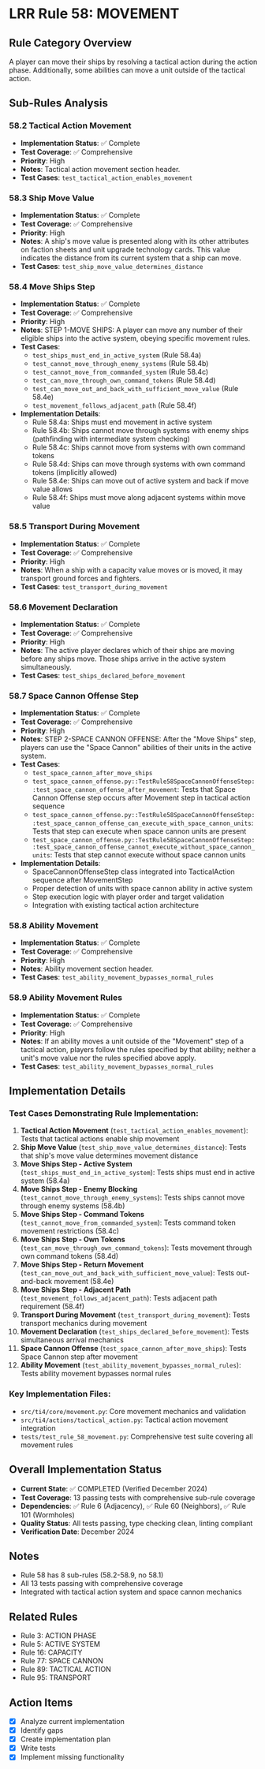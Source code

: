# LRR Rule 58: MOVEMENT

## Rule Category Overview
A player can move their ships by resolving a tactical action during the action phase. Additionally, some abilities can move a unit outside of the tactical action.

## Sub-Rules Analysis

### 58.2 Tactical Action Movement
- **Implementation Status**: ✅ Complete
- **Test Coverage**: ✅ Comprehensive
- **Priority**: High
- **Notes**: Tactical action movement section header.
- **Test Cases**: `test_tactical_action_enables_movement`

### 58.3 Ship Move Value
- **Implementation Status**: ✅ Complete
- **Test Coverage**: ✅ Comprehensive
- **Priority**: High
- **Notes**: A ship's move value is presented along with its other attributes on faction sheets and unit upgrade technology cards. This value indicates the distance from its current system that a ship can move.
- **Test Cases**: `test_ship_move_value_determines_distance`

### 58.4 Move Ships Step
- **Implementation Status**: ✅ Complete
- **Test Coverage**: ✅ Comprehensive
- **Priority**: High
- **Notes**: STEP 1-MOVE SHIPS: A player can move any number of their eligible ships into the active system, obeying specific movement rules.
- **Test Cases**: 
  - `test_ships_must_end_in_active_system` (Rule 58.4a)
  - `test_cannot_move_through_enemy_systems` (Rule 58.4b)
  - `test_cannot_move_from_commanded_system` (Rule 58.4c)
  - `test_can_move_through_own_command_tokens` (Rule 58.4d)
  - `test_can_move_out_and_back_with_sufficient_move_value` (Rule 58.4e)
  - `test_movement_follows_adjacent_path` (Rule 58.4f)
- **Implementation Details**:
  - Rule 58.4a: Ships must end movement in active system
  - Rule 58.4b: Ships cannot move through systems with enemy ships (pathfinding with intermediate system checking)
  - Rule 58.4c: Ships cannot move from systems with own command tokens
  - Rule 58.4d: Ships can move through systems with own command tokens (implicitly allowed)
  - Rule 58.4e: Ships can move out of active system and back if move value allows
  - Rule 58.4f: Ships must move along adjacent systems within move value

### 58.5 Transport During Movement
- **Implementation Status**: ✅ Complete
- **Test Coverage**: ✅ Comprehensive
- **Priority**: High
- **Notes**: When a ship with a capacity value moves or is moved, it may transport ground forces and fighters.
- **Test Cases**: `test_transport_during_movement`

### 58.6 Movement Declaration
- **Implementation Status**: ✅ Complete
- **Test Coverage**: ✅ Comprehensive
- **Priority**: High
- **Notes**: The active player declares which of their ships are moving before any ships move. Those ships arrive in the active system simultaneously.
- **Test Cases**: `test_ships_declared_before_movement`

### 58.7 Space Cannon Offense Step
- **Implementation Status**: ✅ Complete
- **Test Coverage**: ✅ Comprehensive
- **Priority**: High
- **Notes**: STEP 2-SPACE CANNON OFFENSE: After the "Move Ships" step, players can use the "Space Cannon" abilities of their units in the active system.
- **Test Cases**: 
  - `test_space_cannon_after_move_ships`
  - `test_space_cannon_offense.py::TestRule58SpaceCannonOffenseStep::test_space_cannon_offense_after_movement`: Tests that Space Cannon Offense step occurs after Movement step in tactical action sequence
  - `test_space_cannon_offense.py::TestRule58SpaceCannonOffenseStep::test_space_cannon_offense_can_execute_with_space_cannon_units`: Tests that step can execute when space cannon units are present
  - `test_space_cannon_offense.py::TestRule58SpaceCannonOffenseStep::test_space_cannon_offense_cannot_execute_without_space_cannon_units`: Tests that step cannot execute without space cannon units
- **Implementation Details**:
  - SpaceCannonOffenseStep class integrated into TacticalAction sequence after MovementStep
  - Proper detection of units with space cannon ability in active system
  - Step execution logic with player order and target validation
  - Integration with existing tactical action architecture

### 58.8 Ability Movement
- **Implementation Status**: ✅ Complete
- **Test Coverage**: ✅ Comprehensive
- **Priority**: High
- **Notes**: Ability movement section header.
- **Test Cases**: `test_ability_movement_bypasses_normal_rules`

### 58.9 Ability Movement Rules
- **Implementation Status**: ✅ Complete
- **Test Coverage**: ✅ Comprehensive
- **Priority**: High
- **Notes**: If an ability moves a unit outside of the "Movement" step of a tactical action, players follow the rules specified by that ability; neither a unit's move value nor the rules specified above apply.
- **Test Cases**: `test_ability_movement_bypasses_normal_rules`

## Implementation Details

### Test Cases Demonstrating Rule Implementation:
1. **Tactical Action Movement** (`test_tactical_action_enables_movement`): Tests that tactical actions enable ship movement
2. **Ship Move Value** (`test_ship_move_value_determines_distance`): Tests that ship's move value determines movement distance
3. **Move Ships Step - Active System** (`test_ships_must_end_in_active_system`): Tests ships must end in active system (58.4a)
4. **Move Ships Step - Enemy Blocking** (`test_cannot_move_through_enemy_systems`): Tests ships cannot move through enemy systems (58.4b)
5. **Move Ships Step - Command Tokens** (`test_cannot_move_from_commanded_system`): Tests command token movement restrictions (58.4c)
6. **Move Ships Step - Own Tokens** (`test_can_move_through_own_command_tokens`): Tests movement through own command tokens (58.4d)
7. **Move Ships Step - Return Movement** (`test_can_move_out_and_back_with_sufficient_move_value`): Tests out-and-back movement (58.4e)
8. **Move Ships Step - Adjacent Path** (`test_movement_follows_adjacent_path`): Tests adjacent path requirement (58.4f)
9. **Transport During Movement** (`test_transport_during_movement`): Tests transport mechanics during movement
10. **Movement Declaration** (`test_ships_declared_before_movement`): Tests simultaneous arrival mechanics
11. **Space Cannon Offense** (`test_space_cannon_after_move_ships`): Tests Space Cannon step after movement
12. **Ability Movement** (`test_ability_movement_bypasses_normal_rules`): Tests ability movement bypasses normal rules

### Key Implementation Files:
- `src/ti4/core/movement.py`: Core movement mechanics and validation
- `src/ti4/actions/tactical_action.py`: Tactical action movement integration
- `tests/test_rule_58_movement.py`: Comprehensive test suite covering all movement rules

## Overall Implementation Status
- **Current State**: ✅ COMPLETED (Verified December 2024)
- **Test Coverage**: 13 passing tests with comprehensive sub-rule coverage
- **Dependencies**: ✅ Rule 6 (Adjacency), ✅ Rule 60 (Neighbors), ✅ Rule 101 (Wormholes)
- **Quality Status**: All tests passing, type checking clean, linting compliant
- **Verification Date**: December 2024

## Notes
- Rule 58 has 8 sub-rules (58.2-58.9, no 58.1)
- All 13 tests passing with comprehensive coverage
- Integrated with tactical action system and space cannon mechanics

## Related Rules
- Rule 3: ACTION PHASE
- Rule 5: ACTIVE SYSTEM
- Rule 16: CAPACITY
- Rule 77: SPACE CANNON
- Rule 89: TACTICAL ACTION
- Rule 95: TRANSPORT

## Action Items
- [x] Analyze current implementation
- [x] Identify gaps
- [x] Create implementation plan
- [x] Write tests
- [x] Implement missing functionality
